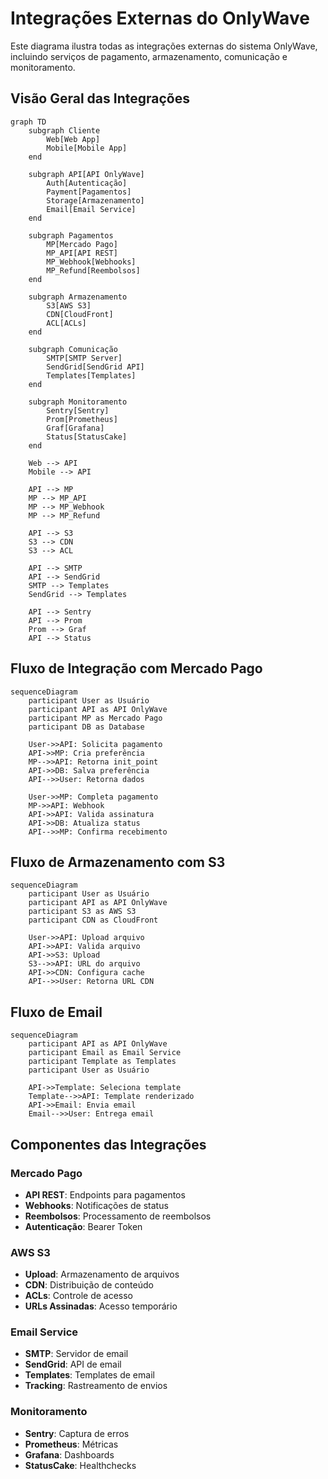 # Integrações Externas do OnlyWave

Este diagrama ilustra todas as integrações externas do sistema OnlyWave, incluindo serviços de pagamento, armazenamento, comunicação e monitoramento.

## Visão Geral das Integrações

```mermaid
graph TD
    subgraph Cliente
        Web[Web App]
        Mobile[Mobile App]
    end

    subgraph API[API OnlyWave]
        Auth[Autenticação]
        Payment[Pagamentos]
        Storage[Armazenamento]
        Email[Email Service]
    end

    subgraph Pagamentos
        MP[Mercado Pago]
        MP_API[API REST]
        MP_Webhook[Webhooks]
        MP_Refund[Reembolsos]
    end

    subgraph Armazenamento
        S3[AWS S3]
        CDN[CloudFront]
        ACL[ACLs]
    end

    subgraph Comunicação
        SMTP[SMTP Server]
        SendGrid[SendGrid API]
        Templates[Templates]
    end

    subgraph Monitoramento
        Sentry[Sentry]
        Prom[Prometheus]
        Graf[Grafana]
        Status[StatusCake]
    end

    Web --> API
    Mobile --> API
    
    API --> MP
    MP --> MP_API
    MP --> MP_Webhook
    MP --> MP_Refund
    
    API --> S3
    S3 --> CDN
    S3 --> ACL
    
    API --> SMTP
    API --> SendGrid
    SMTP --> Templates
    SendGrid --> Templates
    
    API --> Sentry
    API --> Prom
    Prom --> Graf
    API --> Status
```

## Fluxo de Integração com Mercado Pago

```mermaid
sequenceDiagram
    participant User as Usuário
    participant API as API OnlyWave
    participant MP as Mercado Pago
    participant DB as Database

    User->>API: Solicita pagamento
    API->>MP: Cria preferência
    MP-->>API: Retorna init_point
    API->>DB: Salva preferência
    API-->>User: Retorna dados

    User->>MP: Completa pagamento
    MP->>API: Webhook
    API->>API: Valida assinatura
    API->>DB: Atualiza status
    API-->>MP: Confirma recebimento
```

## Fluxo de Armazenamento com S3

```mermaid
sequenceDiagram
    participant User as Usuário
    participant API as API OnlyWave
    participant S3 as AWS S3
    participant CDN as CloudFront

    User->>API: Upload arquivo
    API->>API: Valida arquivo
    API->>S3: Upload
    S3-->>API: URL do arquivo
    API->>CDN: Configura cache
    API-->>User: Retorna URL CDN
```

## Fluxo de Email

```mermaid
sequenceDiagram
    participant API as API OnlyWave
    participant Email as Email Service
    participant Template as Templates
    participant User as Usuário

    API->>Template: Seleciona template
    Template-->>API: Template renderizado
    API->>Email: Envia email
    Email-->>User: Entrega email
```

## Componentes das Integrações

### Mercado Pago
- **API REST**: Endpoints para pagamentos
- **Webhooks**: Notificações de status
- **Reembolsos**: Processamento de reembolsos
- **Autenticação**: Bearer Token

### AWS S3
- **Upload**: Armazenamento de arquivos
- **CDN**: Distribuição de conteúdo
- **ACLs**: Controle de acesso
- **URLs Assinadas**: Acesso temporário

### Email Service
- **SMTP**: Servidor de email
- **SendGrid**: API de email
- **Templates**: Templates de email
- **Tracking**: Rastreamento de envios

### Monitoramento
- **Sentry**: Captura de erros
- **Prometheus**: Métricas
- **Grafana**: Dashboards
- **StatusCake**: Healthchecks 